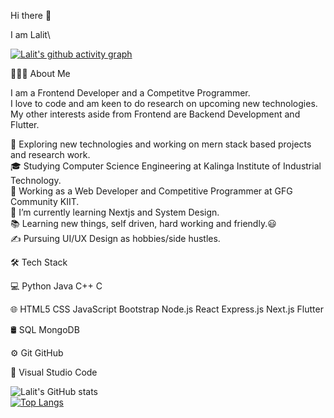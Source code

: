 Hi there 👋

I am Lalit\

[![Lalit's github activity graph](https://activity-graph.herokuapp.com/graph?username=lalitkumar-123&theme=react-dark&bg_color=fffff0&color=708090&line=24292e&point=24292e&area=true&hide_border=true)](https://github.com/lalitkumar-123/github-readme-activity-graph)


👨🏻‍💻  About Me

I am a Frontend Developer and a Competitve Programmer.\
I love to code and am keen to do research on upcoming new technologies.\
My other interests aside from Frontend are Backend Development and Flutter.

🤔   Exploring new technologies and working on mern stack based projects and research work.\
🎓   Studying Computer Science Engineering at Kalinga Institute of Industrial Technology.\
💼   Working as a Web Developer and Competitive Programmer at GFG Community KIIT.                            
🌱   I’m currently learning Nextjs and System Design.\
📚   Learning new things, self driven, hard working and friendly.😃\
✍️   Pursuing UI/UX Design as hobbies/side hustles.

<!--
**lalitkumar-123/lalitkumar-123** is a ✨ _special_ ✨ repository because its `README.md` (this file) appears on your GitHub profile.

Here are some ideas to get you started:
![](https://user-images.githubusercontent.com/68746773/126122068-6cbba326-8393-46e4-9f69-872dec3a7732.gif)
- 🔭 I’m currently working on ...
- 🌱 I’m currently learning ...
- 👯 I’m looking to collaborate on ...
- 🤔 I’m looking for help with ...
- 💬 Ask me about ...
- 📫 How to reach me: ...
- 😄 Pronouns: ...
- ⚡ Fun fact: ...
-->


🛠  Tech Stack

💻   Python Java C++ C

🌐   HTML5 CSS JavaScript Bootstrap Node.js React Express.js Next.js Flutter

🛢    SQL MongoDB

⚙️   Git GitHub

🔧   Visual Studio Code


![Lalit's GitHub stats](https://github-readme-stats.vercel.app/api?username=lalitkumar-123&show_icons=true&theme=default)\
[![Top Langs](https://github-readme-stats.vercel.app/api/top-langs/?username=lalitkumar-123)](https://github.com/lalitkumar-123/github-readme-stats)




